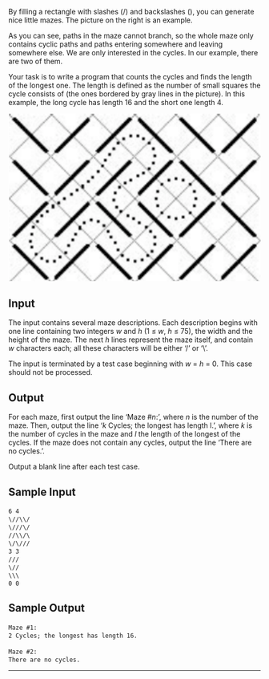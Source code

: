 By filling a rectangle with slashes (/) and backslashes (\), you can generate nice little mazes. The picture on the right is an example. 

As you can see, paths in the maze cannot branch, so the whole maze only contains cyclic paths and paths entering somewhere and leaving somewhere else. We are only interested in the cycles. In our example, there are two of them. 

Your task is to write a program that counts the cycles and finds the length of the longest one. The length is defined as the number of small squares the cycle consists of (the ones bordered by gray lines in the picture). In this example, the long cycle has length 16 and the short one length 4.

![Maze](../images/maze.png)

## Input

The input contains several maze descriptions. Each description begins with one line containing two integers *w* and *h* (1 ≤ *w*, *h* ≤ 75), the width and the height of the maze. The next *h* lines represent the maze itself, and contain *w* characters each; all these characters will be either ‘/’ or ‘\’. 

The input is terminated by a test case beginning with *w* = *h* = 0. This case should not be processed.

## Output

For each maze, first output the line ‘Maze #*n*:’, where *n* is the number of the maze. Then, output the line ‘*k* Cycles; the longest has length l.’, where *k* is the number of cycles in the maze and *l* the length of the longest of the cycles. If the maze does not contain any cycles, output the line ‘There are no cycles.’. 

Output a blank line after each test case.

## Sample Input

```
6 4
\//\\/
\///\/
//\\/\
\/\///
3 3
///
\//
\\\
0 0
```

## Sample Output

```
Maze #1:
2 Cycles; the longest has length 16.

Maze #2:
There are no cycles.
```

***
